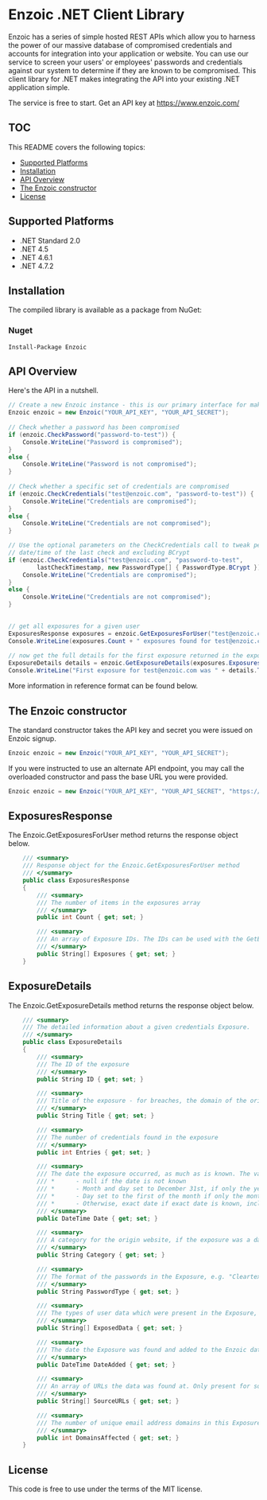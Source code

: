 # Enzoic .NET Client Library

Enzoic has a series of simple hosted REST APIs which allow you to harness the power of our massive database of compromised credentials and accounts for integration into your application or website.  You can use our service to screen your users' or employees' passwords and credentials against our system to determine if they are known to be compromised.  This client library for .NET makes integrating the API into your existing .NET application simple.

The service is free to start.  Get an API key at https://www.enzoic.com/

## TOC

This README covers the following topics:

- [Supported Platforms](#supported-platforms)
- [Installation](#installation)
- [API Overview](#api-overview)
- [The Enzoic constructor](#the-enzoic-constructor)
- [License](#license)

## Supported Platforms

- .NET Standard 2.0
- .NET 4.5
- .NET 4.6.1
- .NET 4.7.2

## Installation

The compiled library is available as a package from NuGet:

### Nuget

```
Install-Package Enzoic
```

## API Overview

Here's the API in a nutshell.

```cs
// Create a new Enzoic instance - this is our primary interface for making API calls
Enzoic enzoic = new Enzoic("YOUR_API_KEY", "YOUR_API_SECRET");
 
// Check whether a password has been compromised
if (enzoic.CheckPassword("password-to-test")) {
    Console.WriteLine("Password is compromised");
}
else {
    Console.WriteLine("Password is not compromised");
}
 
// Check whether a specific set of credentials are compromised
if (enzoic.CheckCredentials("test@enzoic.com", "password-to-test")) {
    Console.WriteLine("Credentials are compromised");
}
else {
    Console.WriteLine("Credentials are not compromised");
}

// Use the optional parameters on the CheckCredentials call to tweak performance by including the
// date/time of the last check and excluding BCrypt
if (enzoic.CheckCredentials("test@enzoic.com", "password-to-test",
        lastCheckTimestamp, new PasswordType[] { PasswordType.BCrypt })) {
    Console.WriteLine("Credentials are compromised");
}
else {
    Console.WriteLine("Credentials are not compromised");
}

 
// get all exposures for a given user
ExposuresResponse exposures = enzoic.GetExposuresForUser("test@enzoic.com");
Console.WriteLine(exposures.Count + " exposures found for test@enzoic.com");
 
// now get the full details for the first exposure returned in the exposures response
ExposureDetails details = enzoic.GetExposureDetails(exposures.Exposures[0]);
Console.WriteLine("First exposure for test@enzoic.com was " + details.Title);
```

More information in reference format can be found below.

## The Enzoic constructor

The standard constructor takes the API key and secret you were issued on Enzoic signup.

```cs
Enzoic enzoic = new Enzoic("YOUR_API_KEY", "YOUR_API_SECRET");
```

If you were instructed to use an alternate API endpoint, you may call the overloaded constructor and pass the base URL you were provided.

```cs
Enzoic enzoic = new Enzoic("YOUR_API_KEY", "YOUR_API_SECRET", "https://api-alt.enzoic.com/v1");
```

## ExposuresResponse

The Enzoic.GetExposuresForUser method returns the response object below.

```cs
    /// <summary>
    /// Response object for the Enzoic.GetExposuresForUser method
    /// </summary>
    public class ExposuresResponse
    {
        /// <summary>
        /// The number of items in the exposures array
        /// </summary>
        public int Count { get; set; }

        /// <summary>
        /// An array of Exposure IDs. The IDs can be used with the GetExposureDetails call to retrieve additional info on each exposure.
        /// </summary>
        public String[] Exposures { get; set; }
    }
```

## ExposureDetails

The Enzoic.GetExposureDetails method returns the response object below.

```cs
    /// <summary>
    /// The detailed information about a given credentials Exposure.  
    /// </summary>
    public class ExposureDetails
    {
        /// <summary>
        /// The ID of the exposure
        /// </summary>
        public String ID { get; set; }

        /// <summary>
        /// Title of the exposure - for breaches, the domain of the origin site
        /// </summary>
        public String Title { get; set; }

        /// <summary>
        /// The number of credentials found in the exposure
        /// </summary>
        public int Entries { get; set; }

        /// <summary>
        /// The date the exposure occurred, as much as is known. The value is as follows:
        /// *      - null if the date is not known
        /// *      - Month and day set to December 31st, if only the year is known(e.g. "2015-12-31" if Exposure date was sometime in 2015)
        /// *      - Day set to the first of the month if only the month is known(e.g. "2015-06-01" if Exposure date was sometime in June 2015)
        /// *      - Otherwise, exact date if exact date is known, including time
        /// </summary>
        public DateTime Date { get; set; }

        /// <summary>
        /// A category for the origin website, if the exposure was a data breach.
        /// </summary>
        public String Category { get; set; }

        /// <summary>
        /// The format of the passwords in the Exposure, e.g. "Cleartext", "MD5", "BCrypt", etc.
        /// </summary>
        public String PasswordType { get; set; }

        /// <summary>
        /// The types of user data which were present in the Exposure, e.g. "Emails", "Passwords", "Physical Addresses", "Phone Numbers", etc.
        /// </summary>
        public String[] ExposedData { get; set; }

        /// <summary>
        /// The date the Exposure was found and added to the Enzoic database.
        /// </summary>
        public DateTime DateAdded { get; set; }

        /// <summary>
        /// An array of URLs the data was found at. Only present for some types of Exposures, like when the source was a paste site.
        /// </summary>
        public String[] SourceURLs { get; set; }

        /// <summary>
        /// The number of unique email address domains in this Exposure. So, for instance, if the Exposure only contained "gmail.com" and "yahoo.com" email addresses, this number would be 2.
        /// </summary>
        public int DomainsAffected { get; set; }
    }
```

## License

This code is free to use under the terms of the MIT license.

